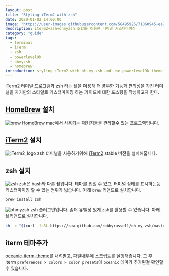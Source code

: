 ```yaml
---
layout: post
title: "Styling iTerm2 with zsh"
date: 2020-01-02 14:00:00
image: "https://user-images.githubusercontent.com/58495926/71860945-ea2cfa80-3137-11ea-8c01-d4c83c19e64d.png"
description: iterm2+zsh+ohmyzsh 조합을 이용한 터미널 커스터마이징
category: "guide"
tags:
  - terminal
  - iTerm
  - zsh
  - powerlevel9k
  - ohmyzsh
  - homebrew
introduction: styling iTerm2 with oh-my-zsh and use powerlevel9k theme
---
```


iTerm2 터미널 프로그램과 zsh 라는 쉘을 이용해 더 풍부한 기능과 편의성을 가진 터미널을 자기만의 스타일로
커스터마이징 하는 가이드에 대한 포스팅을 작성하고자 한다.

## [HomeBrew](https://brew.sh/) 설치

![brew](https://user-images.githubusercontent.com/58495926/71944814-48c1a980-3208-11ea-9d6f-d4fdf89512d6.jpg)
[HomeBrew](https://brew.sh/)
mac에서 사용되는 패키지들을 관리할수 있는 프로그램입니다.

## [iTerm2](https://www.iterm2.com/downloads.html)  설치
![iTerm2_logo](https://user-images.githubusercontent.com/58495926/71944813-48c1a980-3208-11ea-8aae-3282bcf1a4ea.jpg)
zsh 터미널을 사용하기위해
[iTerm2](https://www.iterm2.com/downloads.html) stable 버전을 설치해줍니다.

## zsh 설치
![zsh](https://user-images.githubusercontent.com/58495926/71944811-48291300-3208-11ea-9b3b-9ed0dcd391d7.jpeg)
zsh은 bash와 다른 쉘입니다. 테마를 입힐 수 있고, 터미널 상태를 표시하는등 커스터마이징 할 수 있는 범위가 넓습니다.
아래 `brew` 커맨드로 설치합니다.

```sh
brew install zsh
```

![ohmyzsh](https://user-images.githubusercontent.com/58495926/71944812-48c1a980-3208-11ea-93a2-ccf2e5e6d111.png)
zsh 플러그인입니다. 좀더 유틸성 있게 zsh를 활용할 수 있습니다.
아래 쉘커맨드로 설치합니다.

```sh
sh -c "$(curl -fsSL https://raw.github.com/robbyrussell/oh-my-zsh/master/tools/install.sh)"
```

## iterm 테마추가
[oceanic-iterm-theme](https://drive.google.com/file/d/1ZYNEBnN1WwQ6u4BxCZJmszpKD1qUkDfD/view?usp=sharing)를 내려받고, 파일내부에 스크립트를 실행해줍니다.
그 후 iterm `preferences > colors > color presets`에
`oceanic` 테마가 추가된걸 확인할 수 있습니다.
